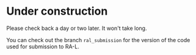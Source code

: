 # Under construction

Please check back a day or two later. It won't take long.

You can check out the branch `ral_submission` for the version of the code used for submission to RA-L.
